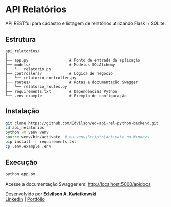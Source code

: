 # API Relatórios

API RESTful para cadastro e listagem de relatórios utilizando Flask + SQLite.

## Estrutura

```
api_relatorios/
│
├── app.py                  # Ponto de entrada da aplicação
├── models/                 # Modelos SQLAlchemy
│   └── relatorio.py
├── controllers/            # Lógica de negócio
│   └── relatorio_controller.py
├── routes/                 # Rotas e documentação Swagger
│   └── relatorio_routes.py
├── requirements.txt        # Dependências Python
└── .env.example            # Exemplo de configuração
```

## Instalação

```bash
git clone https://github.com/Edvilson/ed-api-rel-python-backend.git
cd api_relatorios
python -m venv venv
source venv/bin/activate  # ou venv\Scripts\activate no Windows
pip install -r requirements.txt
cp .env.example .env
```

## Execução

```bash
python app.py
```

Acesse a documentação Swagger em: [http://localhost:5000/apidocs](http://localhost:5000/apidocs)

Desenvolvido por **Edvilson A. Kwiatkowski**  
[LinkedIn](https://www.linkedin.com/in/edvilson-kwiatkowski/) | [Portfólio](https://portfolio-edvilson.vercel.app)


